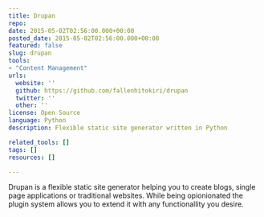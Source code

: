 ```yaml
---
title: Drupan
repo: 
date: 2015-05-02T02:56:00.000+00:00
posted_date: 2015-05-02T02:56:00.000+00:00
featured: false
slug: drupan
tools:
- "Content Management"
urls:
  website: ''
  github: https://github.com/fallenhitokiri/drupan
  twitter: ''
  other: ''
license: Open Source
language: Python
description: Flexible static site generator written in Python

related_tools: []
tags: []
resources: []

---
```

Drupan is a flexible static site generator helping you to create blogs, single page applications or traditional websites. While being opionionated the plugin system allows you to extend it with any functionallity you desire.
